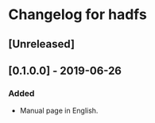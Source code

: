 # Changelog for hadfs

## [Unreleased]

## [0.1.0.0] - 2019-06-26
### Added
- Manual page in English.


